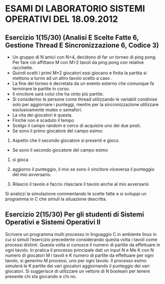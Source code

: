 # ESAMI DI LABORATORIO SISTEMI OPERATIVI DEL 18.09.2012

## Esercizio 1(15/30) (Analisi E Scelte Fatte 6, Gestione Thread E Sincronizzazione 6, Codice 3)

* Un gruppo di N amici con N>4, decidono di far un torneo di ping pong. Per fare ciò affittano M con M>2 tavoli da ping pong con relative racchette.
* Quindi scelti i primi M*2 giocatori essi giocano e finita la partita si mettono a turno ad un altro tavolo scelto a caso .
* La fine del torneo è decretata da un evento esterno che comunque fa terminare le partite in corso.
* Il vincitore sarà colui che ha vinto più partite.
* Si considerino le persone come thread utilizzando le variabili condivise solo per aggiornare i punteggi, mentre per la sincronizzazione utilizzare esclusivamente mutex o semafori.
* La vita dei giocatori è questa.
* Finchè non è scaduto il tempo
* Scelgo il campo random e cerco di acquisire uno dei due posti.
* Se sono il primo giocatore del campo esimo:

1. Aspetto che il secondo giocatore si presenti e gioco.

* Se sono il secondo giocatore del campo esimo

1. si gioca

2. aggiorno il punteggio, il mio se sono il vincitore viceversa il punteggio del mio avversario.

3. Rilascio il tavolo e faccio rilasciare il tavolo anche al mio avversario

Si analizzi la simulazione commentando le scelte fatte e si sviluppi un programma in C che simuli la situazione descritta.

## Esercizio 2(15/30) Per gli studenti di Sistemi Operativi e Sistemi Operativi II

Scrivere un programma multi processo in linguaggio C in ambiente linux in cui si simuli l’esercizio precedente considerando questa volta i tavoli come processi distinti. Questa volta si conosce il numero di partite da effettuare in ogni tavolo.
In pratica il processo principale dati un input N e Me K con N numero di giocatori M i tavoli e K numero di partite da effettuare per ogni tavolo, si generino M processi, uno per ogni tavolo.
Il processo esimo simulerà le K partite dei vari giocatori aggiornando il punteggio dei vari giocatori. Si suggerisce di utilizzare un vettore di N booleani per tenere presente chi sta giocando e chi no.
